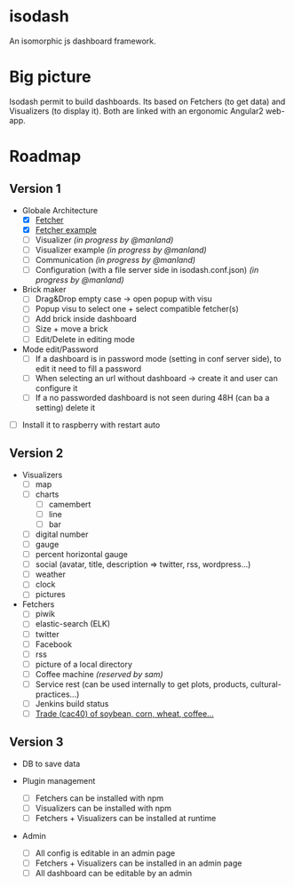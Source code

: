 # isodash
An isomorphic js dashboard framework.

# Big picture
Isodash permit to build dashboards. Its based on Fetchers (to get data) and Visualizers (to display it). Both are linked with an ergonomic Angular2 web-app.

# Roadmap

## Version 1

* Globale Architecture
  * [x] [Fetcher](app/server/fetcher/Fetcher.ts)
  * [x] [Fetcher example](app/server/IDF/Test.ts)
  * [ ] Visualizer _(in progress by @manland)_
  * [ ] Visualizer example _(in progress by @manland)_
  * [ ] Communication _(in progress by @manland)_
  * [ ] Configuration (with a file server side in isodash.conf.json) _(in progress by @manland)_
   
* Brick maker
  * [ ] Drag&Drop empty case -> open popup with visu
  * [ ] Popup visu to select one + select compatible fetcher(s) 
  * [ ] Add brick inside dashboard
  * [ ] Size + move a brick
  * [ ] Edit/Delete in editing mode
  
* Mode edit/Password
  * [ ] If a dashboard is in password mode (setting in conf server side), to edit it need to fill a password
  * [ ] When selecting an url without dashboard -> create it and user can configure it
  * [ ] If a no passworded dashboard is not seen during 48H (can ba a setting) delete it
 
* [ ] Install it to raspberry with restart auto

## Version 2

* Visualizers
  * [ ] map
  * [ ] charts 
    * [ ] camembert
    * [ ] line
    * [ ] bar
  * [ ] digital number
  * [ ] gauge
  * [ ] percent horizontal gauge
  * [ ] social (avatar, title, description => twitter, rss, wordpress...)
  * [ ] weather
  * [ ] clock
  * [ ] pictures
  
* Fetchers
  * [ ] piwik
  * [ ] elastic-search (ELK)
  * [ ] twitter
  * [ ] Facebook
  * [ ] rss
  * [ ] picture of a local directory
  * [ ] Coffee machine _(reserved by sam)_
  * [ ] Service rest (can be used internally to get plots, products, cultural-practices...)
  * [ ] Jenkins build status
  * [ ] [Trade (cac40) of soybean, corn, wheat, coffee...](https://github.com/manland/isodash/issues/1)

## Version 3

* DB to save data

* Plugin management
  * [ ] Fetchers can be installed with npm
  * [ ] Visualizers can be installed with npm
  * [ ] Fetchers + Visualizers can be installed at runtime
  
* Admin
  * [ ] All config is editable in an admin page
  * [ ] Fetchers + Visualizers can be installed in an admin page
  * [ ] All dashboard can be editable by an admin
